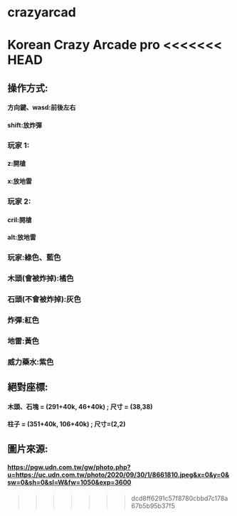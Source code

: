 # crazyarcad

Korean Crazy Arcade pro
<<<<<<< HEAD
=======

## 操作方式:

#### 方向鍵、wasd:前後左右

#### shift:放炸彈

### 玩家 1:

#### z:開槍

#### x:放地雷

### 玩家 2:

#### cril:開槍

#### alt:放地雷

### 玩家:綠色、藍色

### 木頭(會被炸掉):橘色

### 石頭(不會被炸掉):灰色

### 炸彈:紅色

### 地雷:黃色

### 威力藥水:紫色

## 絕對座標:

#### 木頭、石塊 = (291+40k, 46+40k) ; 尺寸 = (38,38)

#### 柱子 = (351+40k, 106+40k) ; 尺寸=(2,2)

## 圖片來源:

#### https://pgw.udn.com.tw/gw/photo.php?u=https://uc.udn.com.tw/photo/2020/09/30/1/8661810.jpeg&x=0&y=0&sw=0&sh=0&sl=W&fw=1050&exp=3600

> > > > > > > dcd8ff6291c57f8780cbbd7c178a67b5b95b37f5
